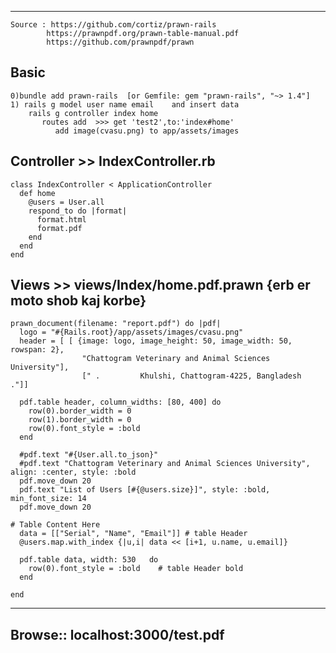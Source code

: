 --------------------------------------------------------------------------------------------
```
Source : https://github.com/cortiz/prawn-rails
        https://prawnpdf.org/prawn-table-manual.pdf
        https://github.com/prawnpdf/prawn
```
Basic
--------------------------------------------------------------------------------------------
```
0)bundle add prawn-rails  [or Gemfile: gem "prawn-rails", "~> 1.4"]
1) rails g model user name email    and insert data
    rails g controller index home
       routes add  >>> get 'test2',to:'index#home'
          add image(cvasu.png) to app/assets/images
 ```

Controller >> IndexController.rb
---------------------------------------------------------------------------------------------
```
class IndexController < ApplicationController
  def home
    @users = User.all
    respond_to do |format|
      format.html
      format.pdf
    end
  end
end
```

Views >> views/Index/home.pdf.prawn {erb er moto shob kaj korbe}
------------------------------------------------------------------------------------------------
```
prawn_document(filename: "report.pdf") do |pdf|
  logo = "#{Rails.root}/app/assets/images/cvasu.png"
  header = [ [ {image: logo, image_height: 50, image_width: 50, rowspan: 2},
                "Chattogram Veterinary and Animal Sciences University"],
                [" .         Khulshi, Chattogram-4225, Bangladesh                    ."]]

  pdf.table header, column_widths: [80, 400] do
    row(0).border_width = 0
    row(1).border_width = 0
    row(0).font_style = :bold
  end

  #pdf.text "#{User.all.to_json}"
  #pdf.text "Chattogram Veterinary and Animal Sciences University", align: :center, style: :bold
  pdf.move_down 20
  pdf.text "List of Users [#{@users.size}]", style: :bold, min_font_size: 14
  pdf.move_down 20

# Table Content Here
  data = [["Serial", "Name", "Email"]] # table Header
  @users.map.with_index {|u,i| data << [i+1, u.name, u.email]}

  pdf.table data, width: 530   do
    row(0).font_style = :bold    # table Header bold
  end

end
```
----------------------------------------------------------------------------------------------------

Browse:: localhost:3000/test.pdf
----------------------------------------------------------------------------------------------------
